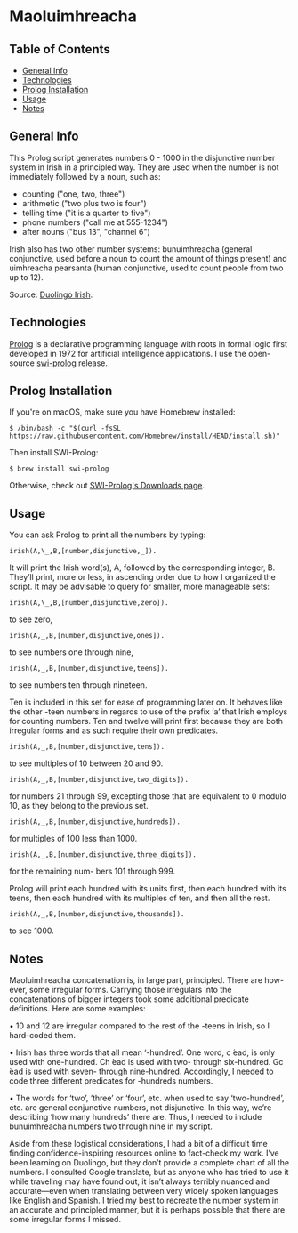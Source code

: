 # Maoluimhreacha
## Table of Contents
* [General Info](#general-info)
* [Technologies](#technologies)
* [Prolog Installation](#prolog-installation)
* [Usage](#usage)
* [Notes](#notes)

## General Info
This Prolog script generates numbers 0 - 1000 in the disjunctive number system in Irish in a principled way. They are used when the number is not immediately followed by a noun, such as:

* counting ("one, two, three")
* arithmetic ("two plus two is four")
* telling time ("it is a quarter to five")
* phone numbers ("call me at 555-1234")
* after nouns ("bus 13", "channel 6")

Irish also has two other number systems: bunuimhreacha (general conjunctive, used before a noun to count the amount of things present) and uimhreacha pearsanta (human conjunctive, used to count people from two up to 12).

Source: [Duolingo Irish](https://www.duolingo.com/).

## Technologies
[Prolog](https://en.wikipedia.org/wiki/Prolog) is a declarative programming language with roots in formal logic first developed in 1972 for artificial intelligence applications. I use the open-source [swi-prolog](https://www.swi-prolog.org/) release.

## Prolog Installation
If you're on macOS, make sure you have Homebrew installed:
```
$ /bin/bash -c "$(curl -fsSL https://raw.githubusercontent.com/Homebrew/install/HEAD/install.sh)"
```

Then install SWI-Prolog:
```
$ brew install swi-prolog
```
Otherwise, check out [SWI-Prolog's Downloads page](https://www.swi-prolog.org/Download.html).

## Usage
You can ask Prolog to print all the numbers by typing:
```
irish(A,\_,B,[number,disjunctive,_]).
```
It will print the Irish word(s), A, followed by the corresponding integer, B. They’ll print, more or less, in ascending order due to how I organized the script. It may be advisable to query for smaller, more manageable sets:
```
irish(A,\_,B,[number,disjunctive,zero]).
``` 
to see zero,
```
irish(A,_,B,[number,disjunctive,ones]). 
```
to see numbers one through nine,
```
irish(A,_,B,[number,disjunctive,teens]). 
```
to see numbers ten through nineteen. 

Ten is included in this set for ease of programming later on. It behaves like the other -teen numbers in regards to use of the prefix ‘a’ that Irish employs for counting numbers. Ten and twelve will print first because they are both irregular forms and as such require their own predicates.
```
irish(A,_,B,[number,disjunctive,tens]). 
```
to see multiples of 10 between 20 and 90.
```
irish(A,_,B,[number,disjunctive,two_digits]). 
```
for numbers 21 through 99, excepting those that are equivalent to 0 modulo 10, as they belong to the previous set.
```
irish(A,_,B,[number,disjunctive,hundreds]). 
```
for multiples of 100 less than 1000.
```
irish(A,_,B,[number,disjunctive,three_digits]). 
```
for the remaining num- bers 101 through 999. 

Prolog will print each hundred with its units first, then each hundred with its teens, then each hundred with its multiples of ten, and then all the rest.
```
irish(A,_,B,[number,disjunctive,thousands]). 
```
to see 1000.

## Notes

Maoluimhreacha concatenation is, in large part, principled. There are how- ever, some irregular forms. Carrying those irregulars into the concatenations of bigger integers took some additional predicate definitions. Here are some examples:

• 10 and 12 are irregular compared to the rest of the -teens in Irish, so I hard-coded them.

• Irish has three words that all mean ‘-hundred’. One word, c ́ead, is only used with one-hundred. Ch ́ead is used with two- through six-hundred. Gc ́ead is used with seven- through nine-hundred. Accordingly, I needed to code three different predicates for -hundreds numbers.

• The words for ‘two’, ‘three’ or ‘four’, etc. when used to say ‘two-hundred’, etc. are general conjunctive numbers, not disjunctive. In this way, we’re describing ‘how many hundreds’ there are. Thus, I needed to include bunuimhreacha numbers two through nine in my script.

Aside from these logistical considerations, I had a bit of a difficult time finding confidence-inspiring resources online to fact-check my work. I’ve been learning on Duolingo, but they don’t provide a complete chart of all the numbers. I consulted Google translate, but as anyone who has tried to use it while traveling may have found out, it isn’t always terribly nuanced and accurate—even when translating between very widely spoken languages like English and Spanish. I tried my best to recreate the number system in an accurate and principled manner, but it is perhaps possible that there are some irregular forms I missed.
